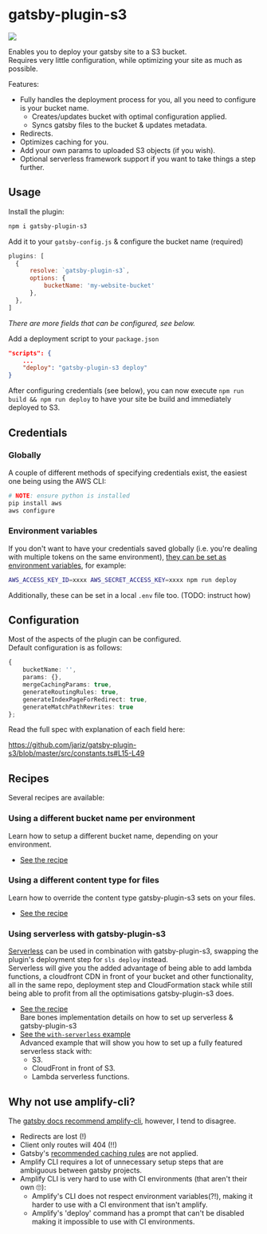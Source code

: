 # gatsby-plugin-s3

![](https://jari.lol/3fZwdk97by.gif)  

Enables you to deploy your gatsby site to a S3 bucket.  
Requires very little configuration, while optimizing your site as much as possible.

Features:

- Fully handles the deployment process for you, all you need to configure is your bucket name.
    - Creates/updates bucket with optimal configuration applied.
    - Syncs gatsby files to the bucket & updates metadata.
- Redirects.
- Optimizes caching for you.
- Add your own params to uploaded S3 objects (if you wish).
- Optional serverless framework support if you want to take things a step further.

## Usage

Install the plugin:
```bash
npm i gatsby-plugin-s3
```

Add it to your `gatsby-config.js` & configure the bucket name (required)
```js
plugins: [
  {
      resolve: `gatsby-plugin-s3`,
      options: {
          bucketName: 'my-website-bucket'
      },
  },
]
```
_There are more fields that can be configured, see below._

Add a deployment script to your `package.json`
```json
"scripts": {
    ...
    "deploy": "gatsby-plugin-s3 deploy"
}
```

After configuring credentials (see below), you can now execute `npm run build && npm run deploy` to have your site be build and immediately deployed to S3.

## Credentials

### Globally

A couple of different methods of specifying credentials exist, the easiest one being using the AWS CLI:

```bash
# NOTE: ensure python is installed
pip install aws
aws configure
```

### Environment variables
If you don't want to have your credentials saved globally (i.e. you're dealing with multiple tokens on the same environment), [they can be set as environment variables](https://docs.aws.amazon.com/sdk-for-javascript/v2/developer-guide/loading-node-credentials-environment.html), for example:

```bash
AWS_ACCESS_KEY_ID=xxxx AWS_SECRET_ACCESS_KEY=xxxx npm run deploy
```

Additionally, these can be set in a local `.env` file too. (TODO: instruct how)

## Configuration
Most of the aspects of the plugin can be configured.  
Default configuration is as follows:  

```typescript
{
    bucketName: '',
    params: {},
    mergeCachingParams: true,
    generateRoutingRules: true,
    generateIndexPageForRedirect: true,
    generateMatchPathRewrites: true
};
```

Read the full spec with explanation of each field here:  

https://github.com/jariz/gatsby-plugin-s3/blob/master/src/constants.ts#L15-L49

## Recipes

Several recipes are available:

### Using a different bucket name per environment

Learn how to setup a different bucket name, depending on your environment.

- [See the recipe](TODO)

### Using a different content type for files

Learn how to override the content type gatsby-plugin-s3 sets on your files.

- [See the recipe](recipes/custom-content-type.md) 

### Using serverless with gatsby-plugin-s3

[Serverless](https://serverless.com) can be used in combination with gatsby-plugin-s3, swapping the plugin's deployment step for `sls deploy` instead.  
Serverless will give you the added advantage of being able to add lambda functions, a cloudfront CDN in front of your bucket and other functionality, all in the same repo, deployment step and CloudFormation stack while still being able to profit from all the optimisations gatsby-plugin-s3 does.

- [See the recipe](TODO)  
Bare bones implementation details on how to set up serverless & gatsby-plugin-s3
- [See the `with-serverless` example](TODO)  
Advanced example that will show you how to set up a fully featured serverless stack with:  
    - S3.
    - CloudFront in front of S3.
    - Lambda serverless functions.

## Why not use amplify-cli?

The [gatsby docs recommend amplify-cli](https://www.gatsbyjs.org/docs/deploying-to-s3-cloudfront#getting-started-aws-amplify), however, I tend to disagree.

- Redirects are lost (!)
- Client only routes will 404 (!!)
- Gatsby's [recommended caching rules](https://www.gatsbyjs.org/docs/caching/#caching) are not applied.
- Amplify CLI requires a lot of unnecessary setup steps that are ambiguous between gatsby projects.
- Amplify CLI is very hard to use with CI environments (that aren't their own 🙄):
    - Amplify's CLI does not respect environment variables(?!), making it harder to use with a CI environment that isn't amplify.
    - Amplify's 'deploy' command has a prompt that can't be disabled making it impossible to use with CI environments.
